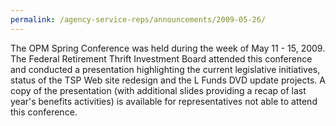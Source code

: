 ```yaml
---
permalink: /agency-service-reps/announcements/2009-05-26/
---
```


The OPM Spring Conference was held during the week of May 11 - 15, 2009. The Federal Retirement Thrift Investment Board attended this conference and conducted a presentation highlighting the current legislative initiatives, status of the TSP Web site redesign and the L Funds DVD update projects. A copy of the presentation (with additional slides providing a recap of last year's benefits activities) is available for representatives not able to attend this conference.
